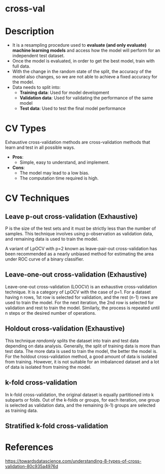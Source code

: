 # cross-val

# Description

- It is a resampling procedure used to **evaluate (and only evaluate) machine learning models**
and access how the model will perform for an independent test dataset.
- Once the model is evaluated, in order to get the best model, train with full data.
- With the change in the random state of the split, the accuracy of the model also changes, so we are not able to achieve a fixed accuracy for the model.
- Data needs to split into:
    - **Training data**: Used for model development
    - **Validation data**: Used for validating the performance of the same model
    - **Test data**: Used to test the final model performance

# CV Types

Exhaustive cross-validation methods are cross-validation methods that learn and test 
in all possible ways. 
- **Pros**: 
  - Simple, easy to understand, and implement. 
- **Cons**: 
  - The model may lead to a low bias. 
  - The computation time required is high.

# CV Techniques

## Leave p-out cross-validation (Exhaustive)

P is the size of the test sets and it must be strictly less than the number of samples. This technique involves using p-observation as validation data, and remaining data is used to train the model.

A variant of LpOCV with p=2 known as leave-pair-out cross-validation has been recommended as a nearly unbiased method for estimating the area under ROC curve of a binary classifier.

## Leave-one-out cross-validation (Exhaustive)

Leave-one-out cross-validation (LOOCV) is an exhaustive cross-validation technique. It is a category of LpOCV with the case of p=1. For a dataset having n rows, 1st row is selected for validation, and the rest (n-1) rows are used to train the model. For the next iteration, the 2nd row is selected for validation and rest to train the model. Similarly, the process is repeated until n steps or the desired number of operations.

## Holdout cross-validation (Exhaustive)

This technique *randomly* splits the dataset into train and test data depending on data analysis. Generally, the split of training data is more than test data. The more data is used to train the model, the better the model is. For the holdout cross-validation method, a good amount of data is isolated from training. However, it is not suitable for an imbalanced dataset and a lot of data is isolated from training the model.

## k-fold cross-validation

In k-fold cross-validation, the original dataset is equally partitioned into k subparts or folds. Out of the k-folds or groups, for each iteration, one group is selected as validation data, and the remaining (k-1) groups are selected as training data.

## Stratified k-fold cross-validation


# References

https://towardsdatascience.com/understanding-8-types-of-cross-validation-80c935a4976d